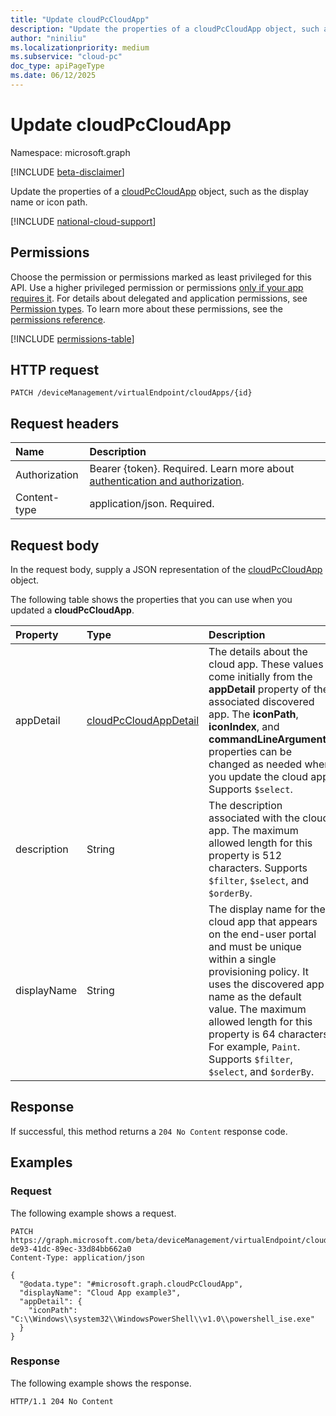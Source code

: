 ```yaml
---
title: "Update cloudPcCloudApp"
description: "Update the properties of a cloudPcCloudApp object, such as the display name or icon path."
author: "niniliu"
ms.localizationpriority: medium
ms.subservice: "cloud-pc"
doc_type: apiPageType
ms.date: 06/12/2025
---
```


# Update cloudPcCloudApp

Namespace: microsoft.graph

[!INCLUDE [beta-disclaimer](../../includes/beta-disclaimer.md)]

Update the properties of a [cloudPcCloudApp](../resources/cloudpccloudapp.md) object, such as the display name or icon path.

[!INCLUDE [national-cloud-support](../../includes/global-us.md)]

## Permissions

Choose the permission or permissions marked as least privileged for this API. Use a higher privileged permission or permissions [only if your app requires it](/graph/permissions-overview#best-practices-for-using-microsoft-graph-permissions). For details about delegated and application permissions, see [Permission types](/graph/permissions-overview#permission-types). To learn more about these permissions, see the [permissions reference](/graph/permissions-reference).

<!-- { "blockType": "permissions", "name": "cloudpccloudapp_update" } -->
[!INCLUDE [permissions-table](../includes/permissions/cloudpccloudapp-update-permissions.md)]

## HTTP request

<!-- {
  "blockType": "ignored"
}
-->

``` http
PATCH /deviceManagement/virtualEndpoint/cloudApps/{id}
```

## Request headers

| Name          | Description               |
| :------------ | :------------------------ |
|Authorization|Bearer {token}. Required. Learn more about [authentication and authorization](/graph/auth/auth-concepts).|
| Content-type | application/json. Required.|

## Request body

In the request body, supply a JSON representation of the [cloudPcCloudApp](../resources/cloudpccloudapp.md) object.

The following table shows the properties that you can use when you updated a **cloudPcCloudApp**.

|Property|Type|Description|
|:---|:---|:---|
|appDetail|[cloudPcCloudAppDetail](../resources/cloudpccloudappdetail.md)|The details about the cloud app. These values come initially from the **appDetail** property of the associated discovered app. The **iconPath**, **iconIndex**, and **commandLineArguments** properties can be changed as needed when you update the cloud app. Supports `$select`.|
|description|String|The description associated with the cloud app. The maximum allowed length for this property is 512 characters. Supports `$filter`, `$select`, and `$orderBy`.|
|displayName|String|The display name for the cloud app that appears on the end-user portal and must be unique within a single provisioning policy. It uses the discovered app name as the default value. The maximum allowed length for this property is 64 characters. For example, `Paint`. Supports `$filter`, `$select`, and `$orderBy`.|

## Response

If successful, this method returns a `204 No Content` response code.

## Examples

### Request

The following example shows a request.

<!-- {
  "blockType": "request",
  "name": "update_cloudpccloudapp"
}
-->
``` http
PATCH https://graph.microsoft.com/beta/deviceManagement/virtualEndpoint/cloudApps/40d0e128-de93-41dc-89ec-33d84bb662a0
Content-Type: application/json

{
  "@odata.type": "#microsoft.graph.cloudPcCloudApp",
  "displayName": "Cloud App example3",
  "appDetail": {
    "iconPath": "C:\\Windows\\system32\\WindowsPowerShell\\v1.0\\powershell_ise.exe"
  }
}
```

### Response

The following example shows the response.

<!-- {
  "blockType": "response",
  "truncated": true
}
-->
``` http
HTTP/1.1 204 No Content
```

